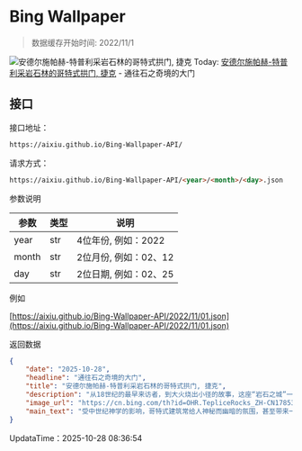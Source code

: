 # Bing Wallpaper

> 数据缓存开始时间: 2022/11/1

![安德尔施帕赫-特普利采岩石林的哥特式拱门, 捷克](https://cn.bing.com/th?id=OHR.TepliceRocks_ZH-CN1785316311_1920x1080.webp)
Today: [安德尔施帕赫-特普利采岩石林的哥特式拱门, 捷克](https://cn.bing.com/th?id=OHR.TepliceRocks_ZH-CN1785316311_1920x1080.webp) - 通往石之奇境的大门

## 接口

接口地址：

```html
https://aixiu.github.io/Bing-Wallpaper-API/
```

请求方式：

```html
https://aixiu.github.io/Bing-Wallpaper-API/<year>/<month>/<day>.json
```

参数说明

| 参数 | 类型 | 说明 |
| - | - | - |
| year | str | 4位年份, 例如：2022 |
| month | str | 2位月份, 例如：02、12 |
| day | str | 2位日期, 例如：02、25 |

例如

[https://aixiu.github.io/Bing-Wallpaper-API/2022/11/01.json](https://aixiu.github.io/Bing-Wallpaper-API/2022/11/01.json)

返回数据

```json
{
    "date": "2025-10-28",
    "headline": "通往石之奇境的大门",
    "title": "安德尔施帕赫-特普利采岩石林的哥特式拱门, 捷克",
    "description": "从18世纪的最早来访者，到大火烧出小径的故事，这座“岩石之城”一直在诉说着生存的传奇。阿德尔什帕赫–特普利采岩石群位于捷克赫拉德茨–克拉洛韦州，是中欧最大的砂岩迷宫。几个世纪以来，这片悬崖与通道一直被森林覆盖，直到一场大火将树林烧尽，岩石的拱门、塔楼和蜿蜒的廊道才从灰烬中显露出来。最初的徒步小径由此开辟。不久之后，探险家和诗人用石刻铭文留下了他们的印记，描绘出一个既狂野又迷人的目的地。",
    "image_url": "https://cn.bing.com/th?id=OHR.TepliceRocks_ZH-CN1785316311_1920x1080.webp",
    "main_text": "受中世纪神学的影响，哥特式建筑常给人神秘而幽暗的氛围，甚至带来一种浪漫的“死亡气息”，让人沉浸在其独特的魅力之中，不断追随、改进，最终形成了庞大的体系。"
}
```

UpdataTime：2025-10-28 08:36:54
